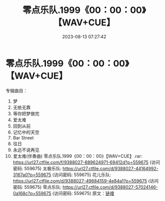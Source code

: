 ﻿---
title: 零点乐队.1999《00：00：00》【WAV+CUE】
date: 2023-08-13 07:27:42
categories: WAV车载音乐、镜像
tags: 华语中文
---
# 零点乐队.1999《00：00：00》【WAV+CUE】

专辑曲目：
01. 梦
02. 无依无靠
03. 等你把梦做完
04. 爱太难
05. 回到从前
06. 记忆中的天空
07. Bar Street
08. 往日
09. 永远不说再见
10. 爱太难(伴奏曲)
零点乐队.1999《00：00：00》【WAV+CUE】.rar: https://url27.ctfile.com/f/9388027-889624971-69412d?p=559675
(访问密码: 559675)
太极乐队: https://url27.ctfile.com/d/9388027-44164992-3167a0?p=559675
(访问密码: 559675)
花儿乐队: https://url27.ctfile.com/d/9388027-49684159-4e84a1?p=559675
(访问密码: 559675)
零点乐队: https://url27.ctfile.com/d/9388027-57024146-0a168c?p=559675
(访问密码: 559675)
原文：[链接](https://blog.sina.com.cn/s/blog_1647c7e760103132n.html)